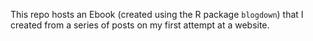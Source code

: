 
This repo hosts an Ebook (created using the R package `blogdown`)
that I created from a series of posts on my first attempt at a website.
